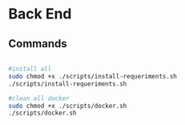 # Back End

## Commands

```bash

#install all
sudo chmod +x ./scripts/install-requeriments.sh
./scripts/install-requeriments.sh

#clean all docker
sudo chmod +x ./scripts/docker.sh
./scripts/docker.sh

```